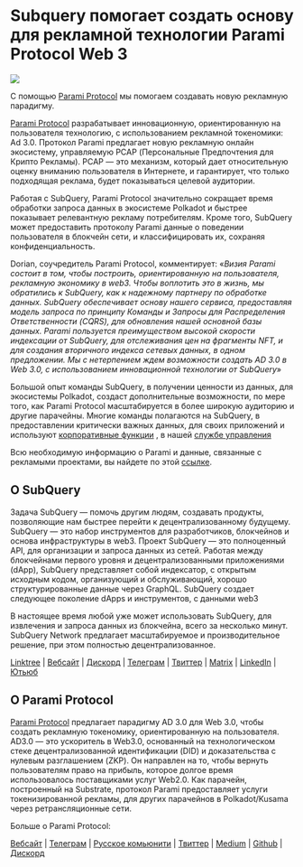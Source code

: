 # Subquery помогает создать основу для рекламной технологии Parami Protocol Web 3

![](https://miro.medium.com/max/1400/0*KecAkD8Wy23HEm3b)

С помощью [Parami Protocol](https://parami.io/) мы помогаем создавать новую рекламную парадигму.

[Parami Protocol](https://parami.io/) разрабатывает инновационную, ориентированную на пользователя технологию, с использованием рекламной токеномики: Ad 3.0. Протокол Parami предлагает новую рекламную онлайн экосистему, управляемую PCAP (Персональные Предпочтения для Крипто Рекламы). PCAP — это механизм, который дает относительную оценку вниманию пользователя в Интернете, и гарантирует, что только подходящая реклама, будет показываться целевой аудитории.

Работая с SubQuery, Parami Protocol значительно сокращает время обработки запроса данных в экосистеме Polkadot и быстрее показывает релевантную рекламу потребителям. Кроме того, SubQuery может предоставить протоколу Parami данные о поведении пользователя в блокчейн сети, и классифицировать их, сохраняя конфиденциальность.

Dorian, соучредитель Parami Protocol, комментирует: «_Визия Parami состоит в том, чтобы построить, ориентированную на пользователя, рекламную экономику в web3. Чтобы воплотить это в жизнь, мы обратились к SubQuery, как к надежному партнеру по обработке данных. SubQuery обеспечивает основу нашего сервиса, предоставляя модель запроса по принципу Команды и Запросы для Распределения Ответственности (CQRS), для обновления нашей основной базы данных. Parami пользуется преимуществом высокой скорости индексации от SubQuery, для отслеживания цен на фрагменты NFT, и для создания вторичного индекса сетевых данных, в одном предложении. Мы с нетерпением ждем возможности создать AD 3.0 в Web 3.0, с использованием инновационной технологии от SubQuery_»

Большой опыт команды SubQuery, в получении ценности из данных, для экосистемы Polkadot, создаст дополнительные возможности, по мере того, как Parami Protocol масштабируется в более широкую аудиторию и другие парачейны. Многие команды полагаются на SubQuery, в предоставлении критически важных данных, для своих приложений и используют [корпоративные функции](https://blog.subquery.network/blogs/20211228-enterprise-hosted.html) , в нашей [службе управления](https://project.subquery.network/)

Всю необходимую информацию о Parami и данные, связанные с рекламыми проектами, вы найдете по этой [ссылке](https://github.com/parami-protocol/parami-scanner).

## О SubQuery

Задача SubQuery — помочь другим людям, создавать продукты, позволяющие нам быстрее перейти к децентрализованному будущему. SubQuery — это набор инструментов для разработчиков, блокчейнов и основа инфраструктуры в web3. Проект SubQuery — это полноценный API, для организации и запроса данных из сетей. Работая между блокчейнами первого уровня и децентрализованными приложениями (dApp), SubQuery представляет собой индексатор, с открытым исходным кодом, организующий и обслуживающий, хорошо структурированные данные через GraphQL. SubQuery создает следующее поколение dApps и инструментов, с данными web3

В настоящее время любой уже может использовать SubQuery, для извлечения и запроса данных из блокчейна, всего за несколько минут. SubQuery Network предлагает масштабируемое и производительное решение, при этом полностью децентрализованное.

[Linktree](https://linktr.ee/subquerynetwork) | [Вебсайт](https://subquery.network/) | [Дискорд](https://discord.com/invite/78zg8aBSMG) | [Телеграм](https://t.me/subquerynetwork) | [Твиттер](https://twitter.com/subquerynetwork) | [Matrix](https://matrix.to/#/#subquery:matrix.org) | [LinkedIn](https://www.linkedin.com/company/subquery) | [Ютьюб](https://www.youtube.com/channel/UCi1a6NUUjegcLHDFLr7CqLw)

## О Parami Protocol

[Parami Protocol](https://parami.io/) предлагает парадигму AD 3.0 для Web 3.0, чтобы создать рекламную токеномику, ориентированную на пользователя. AD3.0 — это ускоритель в Web3.0, основанный на технологическом стеке децентрализованной идентификации (DID) и доказательства с нулевым разглашением (ZKP). Он направлен на то, чтобы вернуть пользователям право на прибыль, которое долгое время использовалось поставщиками услуг Web2.0. Как парачейн, построенный на Substrate, протокол Parami предоставляет услуги токенизированной рекламы, для других парачейнов в Polkadot/Kusama через ретрансляционные сети.

Больше о Parami Protocol:

[Вебсайт](https://parami.io/) | [Телеграм]() | [Русское комьюнити](https://t.me/ParamiProtocolRU) | [Твиттер](https://twitter.com/paramiprotocol) | [Medium](https://paramiprotocol.medium.com/) | [Github](https://github.com/parami-protocol) | [Дискорд](https://discord.gg/bxFuekgvYJ)
